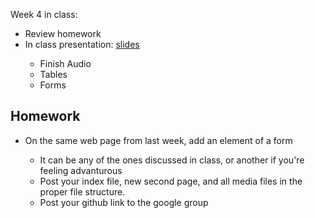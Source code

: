 Week 4 in class:
<ul>
<li>Review homework</li>
<li>In class presentation: <a href="Week 3 in class:
<ul>
<li>Review homework</li>
<li>In class presentation: <a href="https://docs.google.com/presentation/d/1r9DP7RHcFTbh4KLrIBtOSkA_GH4-QWbPKAsgn3BTEFM/edit#slide=id.p">slides</a></li>
<ul>
<li>Finish Audio</li>
<li>Tables</li>
<li>Forms</li>
</ul>
</ul>

<h2>Homework</h2>
<ul>
<li>On the same web page from last week, add an element of a form</li>
<ul>
<li>It can be any of the ones discussed in class, or another if you're feeling advanturous</li>
<li>Post your index file, new second page, and all media files in the proper file structure. </li>
<li>Post your github link to the google group</li>
</ul>
</ul>

